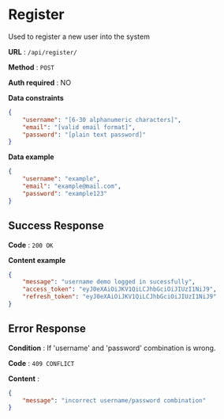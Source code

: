 # Register

Used to register a new user into the system

**URL** : `/api/register/`

**Method** : `POST`

**Auth required** : NO

**Data constraints**

```json
{
	"username": "[6-30 alphanumeric characters]",
	"email": "[valid email format]",
	"password": "[plain text password]"
}
```

**Data example**

```json
{
	"username": "example",
	"email": "example@mail.com",
	"password": "example123"
}
```

## Success Response

**Code** : `200 OK`

**Content example**

```json
{
    "message": "username demo logged in sucessfully",
    "access_token": "eyJ0eXAiOiJKV1QiLCJhbGciOiJIUzI1NiJ9",
    "refresh_token": "eyJ0eXAiOiJKV1QiLCJhbGciOiJIUzI1NiJ9"
}
```

## Error Response

**Condition** : If 'username' and 'password' combination is wrong.

**Code** : `409 CONFLICT`

**Content** :

```json
{
    "message": "incorrect username/password combination"
}
```
